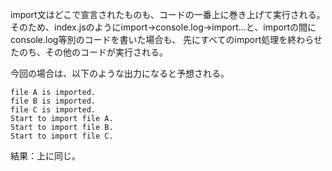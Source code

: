 import文はどこで宣言されたものも、コードの一番上に巻き上げて実行される。
そのため、index.jsのようにimport→console.log→import...と、importの間にconsole.log等別のコードを書いた場合も、
先にすべてのimport処理を終わらせたのち、その他のコードが実行される。

今回の場合は、以下のような出力になると予想される。

```
file A is imported.
file B is imported.
file C is imported.
Start to import file A.
Start to import file B.
Start to import file C.
```

結果：上に同じ。
